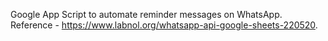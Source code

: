 Google App Script to automate reminder messages on WhatsApp. Reference - https://www.labnol.org/whatsapp-api-google-sheets-220520.
